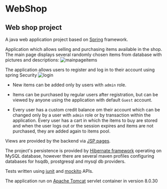 # WebShop

## Web shop project

A java web application project based on [Spring](https://spring.io/) framework.

Application which allows selling and purchasing items available in the shop. The main page displays several randomly chosen items from database with pictures and descriptions:
![mainpageitems](https://sc-cdn.scaleengine.net/i/2ff88e8153296b5efeedace6ad012b5a3.png)

The application allows users to register and log in to their account using spring Security
 ![login](http://i.giphy.com/l2JhKPP5953KsBAhW.gif)
 
  * New items can be added only by users with `admin` role. 

  * Items can be purchased by regular users after registration, but can be viewed by anyone using the application with default `Guest` account.

  * Every user has a custom credit balance om their account which can be changed only by a user with `admin` role or by transaction within the application. Every user has a cart in which the items to buy are stored and when the user logs out or the session expires and items are not purchased, they are added again to items pool.

Views are provided by the backend via [JSP pages](https://en.wikipedia.org/wiki/JavaServer_Pages).

The project's persistence is provided by [Hibernate framework](http://hibernate.org/) operating on MySQL database, however there are several maven profiles configuring databases for hsqdb, prostgresql and mysql db providers.

Tests written using [junit](http://junit.org/junit4/) and [mockito](http://site.mockito.org/) APIs. 

The application run on [Apache Tomcat](http://tomcat.apache.org/) servlet container in version 8.0.30